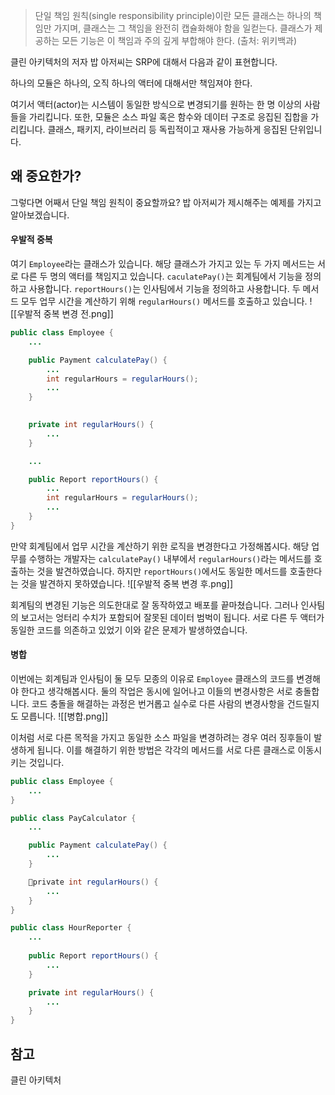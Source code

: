 > 단일 책임 원칙(single responsibility principle)이란 모든 클래스는 하나의 책임만 가지며, 클래스는 그 책임을 완전히 캡슐화해야 함을 일컫는다. 클래스가 제공하는 모든 기능은 이 책임과 주의 깊게 부합해야 한다. (출처: 위키백과)

클린 아키텍처의 저자 밥 아저씨는 SRP에 대해서 다음과 같이 표현합니다.

하나의 모듈은 하나의, 오직 하나의 액터에 대해서만 책임져야 한다.

여기서 액터(actor)는 시스템이 동일한 방식으로 변경되기를 원하는 한 명 이상의 사람들을 가리킵니다. 또한, 모듈은 소스 파일 혹은 함수와 데이터 구조로 응집된 집합을 가리킵니다. 클래스, 패키지, 라이브러리 등 독립적이고 재사용 가능하게 응집된 단위입니다.

## 왜 중요한가?
그렇다면 어째서 단일 책임 원칙이 중요할까요? 밥 아저씨가 제시해주는 예제를 가지고 알아보겠습니다.
#### 우발적 중복
여기 `Employee`라는 클래스가 있습니다. 해당 클래스가 가지고 있는 두 가지 메서드는 서로 다른 두 명의 액터를 책임지고 있습니다. `caculatePay()`는 회계팀에서 기능을 정의하고 사용합니다. `reportHours()`는 인사팀에서 기능을 정의하고 사용합니다. 두 메서드 모두 업무 시간을 계산하기 위해 `regularHours()` 메서드를 호출하고 있습니다.
![[우발적 중복 변경 전.png]]

```java
public class Employee {
	...

	public Payment calculatePay() {
		...
		int regularHours = regularHours();
		...
	}

	
	private int regularHours() {
		...
	}

	...

	public Report reportHours() {
		...
		int regularHours = regularHours();
		...
	}
}
```

만약 회계팀에서 업무 시간을 계산하기 위한 로직을 변경한다고 가정해봅시다. 해당 업무를 수행하는 개발자는 `calculatePay()` 내부에서 `regularHours()`라는 메서드를 호출하는 것을 발견하였습니다. 하지만 `reportHours()`에서도 동일한 메서드를 호출한다는 것을 발견하지 못하였습니다.
![[우발적 중복 변경 후.png]]

회계팀의 변경된 기능은 의도한대로 잘 동작하였고 배포를 끝마쳤습니다. 그러나 인사팀의 보고서는 엉터리 수치가 포함되어 잘못된 데이터 범벅이 됩니다. 서로 다른 두 액터가 동일한 코드를 의존하고 있었기 이와 같은 문제가 발생하였습니다.
#### 병합
이번에는 회계팀과 인사팀이 둘 모두 모종의 이유로 `Employee` 클래스의 코드를 변경해야 한다고 생각해봅시다. 둘의 작업은 동시에 일어나고 이들의 변경사항은 서로 충돌합니다. 코드 충돌을 해결하는 과정은 번거롭고 실수로 다른 사람의 변경사항을 건드릴지도 모릅니다.
![[병합.png]]

이처럼 서로 다른 목적을 가지고 동일한 소스 파일을 변경하려는 경우 여러 징후들이 발생하게 됩니다. 이를 해결하기 위한 방법은 각각의 메서드를 서로 다른 클래스로 이동시키는 것입니다. 
```java
public class Employee {
	...
}

public class PayCalculator {
	...

	public Payment calculatePay() {
		...
	}

	private int regularHours() {
		...
	}
}

public class HourReporter {
	...
	
	public Report reportHours() {
		...
	}

	private int regularHours() {
		...
	}
}
```

## 참고
클린 아키텍처
